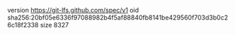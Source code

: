 version https://git-lfs.github.com/spec/v1
oid sha256:20bf05e6336f97088982b4f5af88840fb8141be429560f703d3b0c26c18f2338
size 8327
